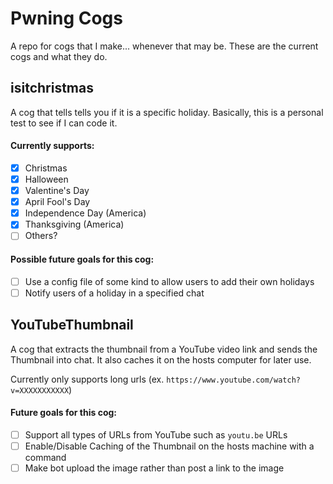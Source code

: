 # Pwning Cogs
A repo for cogs that I make... whenever that may be. These are the current cogs and what they do.

## isitchristmas
A cog that tells tells you if it is a specific holiday. Basically, this is a personal test to see if I can code it.

#### Currently supports:
- [x] Christmas
- [x] Halloween
- [x] Valentine's Day
- [x] April Fool's Day
- [x] Independence Day (America)
- [x] Thanksgiving (America)
- [ ] Others?

#### Possible future goals for this cog:
- [ ] Use a config file of some kind to allow users to add their own holidays
- [ ] Notify users of a holiday in a specified chat

## YouTubeThumbnail
A cog that extracts the thumbnail from a YouTube video link and sends the Thumbnail into chat. It also caches it on the hosts computer for later use.

Currently only supports long urls (ex. `https://www.youtube.com/watch?v=XXXXXXXXXXX`)

#### Future goals for this cog:
- [ ] Support all types of URLs from YouTube such as `youtu.be` URLs
- [ ] Enable/Disable Caching of the Thumbnail on the hosts machine with a command
- [ ] Make bot upload the image rather than post a link to the image
